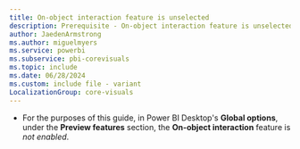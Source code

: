 ```yaml
---
title: On-object interaction feature is unselected
description: Prerequisite - On-object interaction feature is unselected (Preview features)
author: JaedenArmstrong
ms.author: miguelmyers
ms.service: powerbi
ms.subservice: pbi-corevisuals
ms.topic: include
ms.date: 06/28/2024
ms.custom: include file - variant
LocalizationGroup: core-visuals
---
```

- For the purposes of this guide, in Power BI Desktop's **Global options**, under the **Preview features** section, the **On-object interaction** feature is *not enabled*.
